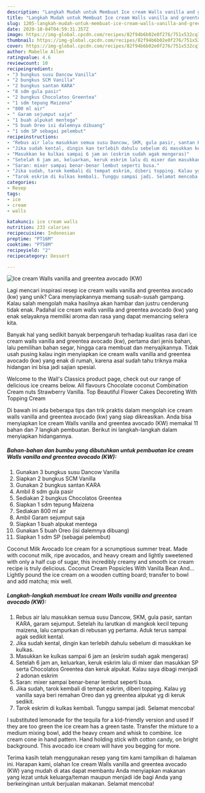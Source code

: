 ```yaml
---
description: "Langkah Mudah untuk Membuat Ice cream Walls vanilla and greentea avocado (KW) Anti Gagal"
title: "Langkah Mudah untuk Membuat Ice cream Walls vanilla and greentea avocado (KW) Anti Gagal"
slug: 1205-langkah-mudah-untuk-membuat-ice-cream-walls-vanilla-and-greentea-avocado-kw-anti-gagal
date: 2020-10-04T04:59:31.357Z
image: https://img-global.cpcdn.com/recipes/82f94b6b02e0f276/751x532cq70/ice-cream-walls-vanilla-and-greentea-avocado-kw-foto-resep-utama.jpg
thumbnail: https://img-global.cpcdn.com/recipes/82f94b6b02e0f276/751x532cq70/ice-cream-walls-vanilla-and-greentea-avocado-kw-foto-resep-utama.jpg
cover: https://img-global.cpcdn.com/recipes/82f94b6b02e0f276/751x532cq70/ice-cream-walls-vanilla-and-greentea-avocado-kw-foto-resep-utama.jpg
author: Mabelle Allen
ratingvalue: 4.6
reviewcount: 10
recipeingredient:
- "3 bungkus susu Dancow Vanilla"
- "2 bungkus SCM Vanilla"
- "2 bungkus santan KARA"
- "8 sdm gula pasir"
- "2 bungkus Chocolatos Greentea"
- "1 sdm tepung Maizena"
- "800 ml air"
- " Garam sejumput saja"
- "1 buah alpukat mentega"
- "5 buah Oreo isi dalemnya dibuang"
- "1 sdm SP sebagai pelembut"
recipeinstructions:
- "Rebus air lalu masukkan semua susu Dancow, SKM, gula pasir, santan KARA, garam sejumput. Setelah itu larutkan di mangkok kecil tepung maizena, lalu campurkan di rebusan yg pertama. Aduk terus sampai agak sedikit kental."
- "Jika sudah kental, dingin kan terlebih dahulu sebelum di masukkan ke kulkas."
- "Masukkan ke kulkas sampai 6 jam an (eskrim sudah agak mengeras)"
- "Setelah 6 jam an, keluarkan, keruk eskrim lalu di mixer dan masukkan SP serta Chocolatos Greentea dan keruk alpukat. Kalau saya dibagi menjadi 2 adonan eskrim"
- "Saran: mixer sampai benar-benar lembut seperti busa."
- "Jika sudah, tarok kembali di tempat eskrim, diberi topping. Kalau yg vanilla saya beri remahan Oreo dan yg greentea alpukat yg di keruk sedikit."
- "Tarok eskrim di kulkas kembali. Tunggu sampai jadi. Selamat mencoba!"
categories:
- Resep
tags:
- ice
- cream
- walls

katakunci: ice cream walls 
nutrition: 233 calories
recipecuisine: Indonesian
preptime: "PT16M"
cooktime: "PT58M"
recipeyield: "2"
recipecategory: Dessert

---
```



![Ice cream Walls vanilla and greentea avocado (KW)](https://img-global.cpcdn.com/recipes/82f94b6b02e0f276/751x532cq70/ice-cream-walls-vanilla-and-greentea-avocado-kw-foto-resep-utama.jpg)

Lagi mencari inspirasi resep ice cream walls vanilla and greentea avocado (kw) yang unik? Cara menyiapkannya memang susah-susah gampang. Kalau salah mengolah maka hasilnya akan hambar dan justru cenderung tidak enak. Padahal ice cream walls vanilla and greentea avocado (kw) yang enak selayaknya memiliki aroma dan rasa yang dapat memancing selera kita.

Banyak hal yang sedikit banyak berpengaruh terhadap kualitas rasa dari ice cream walls vanilla and greentea avocado (kw), pertama dari jenis bahan, lalu pemilihan bahan segar, hingga cara membuat dan menyajikannya. Tidak usah pusing kalau ingin menyiapkan ice cream walls vanilla and greentea avocado (kw) yang enak di rumah, karena asal sudah tahu triknya maka hidangan ini bisa jadi sajian spesial.

Welcome to the Wall&#39;s Classics product page, check out our range of delicious ice creams below. All flavours Chocolate coconut Combination Cream nuts Strawberry Vanilla. Top Beautiful Flower Cakes Decoreting With Topping Cream


Di bawah ini ada beberapa tips dan trik praktis dalam mengolah ice cream walls vanilla and greentea avocado (kw) yang siap dikreasikan. Anda bisa menyiapkan Ice cream Walls vanilla and greentea avocado (KW) memakai 11 bahan dan 7 langkah pembuatan. Berikut ini langkah-langkah dalam menyiapkan hidangannya.

<!--inarticleads1-->

##### Bahan-bahan dan bumbu yang dibutuhkan untuk pembuatan Ice cream Walls vanilla and greentea avocado (KW):

1. Gunakan 3 bungkus susu Dancow Vanilla
1. Siapkan 2 bungkus SCM Vanilla
1. Gunakan 2 bungkus santan KARA
1. Ambil 8 sdm gula pasir
1. Sediakan 2 bungkus Chocolatos Greentea
1. Siapkan 1 sdm tepung Maizena
1. Sediakan 800 ml air
1. Ambil  Garam sejumput saja
1. Siapkan 1 buah alpukat mentega
1. Gunakan 5 buah Oreo (isi dalemnya dibuang)
1. Siapkan 1 sdm SP (sebagai pelembut)


Coconut Milk Avocado Ice cream for a scrumptious summer treat. Made with coconut milk, ripe avocados, and heavy cream and lightly sweetened with only a half cup of sugar, this incredibly creamy and smooth ice cream recipe is truly delicious. Coconut Cream Popsicles With Vanilla Bean And… Lightly pound the ice cream on a wooden cutting board; transfer to bowl and add matcha; mix well. 

<!--inarticleads2-->

##### Langkah-langkah membuat Ice cream Walls vanilla and greentea avocado (KW):

1. Rebus air lalu masukkan semua susu Dancow, SKM, gula pasir, santan KARA, garam sejumput. Setelah itu larutkan di mangkok kecil tepung maizena, lalu campurkan di rebusan yg pertama. Aduk terus sampai agak sedikit kental.
1. Jika sudah kental, dingin kan terlebih dahulu sebelum di masukkan ke kulkas.
1. Masukkan ke kulkas sampai 6 jam an (eskrim sudah agak mengeras)
1. Setelah 6 jam an, keluarkan, keruk eskrim lalu di mixer dan masukkan SP serta Chocolatos Greentea dan keruk alpukat. Kalau saya dibagi menjadi 2 adonan eskrim
1. Saran: mixer sampai benar-benar lembut seperti busa.
1. Jika sudah, tarok kembali di tempat eskrim, diberi topping. Kalau yg vanilla saya beri remahan Oreo dan yg greentea alpukat yg di keruk sedikit.
1. Tarok eskrim di kulkas kembali. Tunggu sampai jadi. Selamat mencoba!


I substituted lemonade for the tequila for a kid-friendly version and used If they are too green the ice cream has a green taste. Transfer the mixture to a medium mixing bowl, add the heavy cream and whisk to combine. Ice cream cone in hand pattern. Hand holding stick with cotton candy, on bright background. This avocado ice cream will have you begging for more. 

Terima kasih telah menggunakan resep yang tim kami tampilkan di halaman ini. Harapan kami, olahan Ice cream Walls vanilla and greentea avocado (KW) yang mudah di atas dapat membantu Anda menyiapkan makanan yang lezat untuk keluarga/teman maupun menjadi ide bagi Anda yang berkeinginan untuk berjualan makanan. Selamat mencoba!

